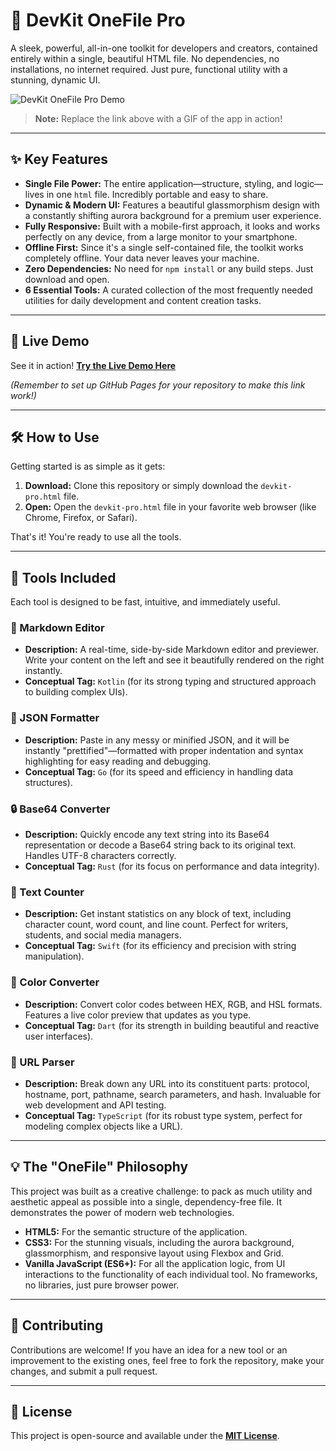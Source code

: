 # 🧰 DevKit OneFile Pro

A sleek, powerful, all-in-one toolkit for developers and creators, contained entirely within a single, beautiful HTML file. No dependencies, no installations, no internet required. Just pure, functional utility with a stunning, dynamic UI.

![DevKit OneFile Pro Demo](https://raw.githubusercontent.com/your-username/your-repo-name/main/demo.gif)
> **Note:** Replace the link above with a GIF of the app in action!

---

## ✨ Key Features

*   **Single File Power:** The entire application—structure, styling, and logic—lives in one `html` file. Incredibly portable and easy to share.
*   **Dynamic & Modern UI:** Features a beautiful glassmorphism design with a constantly shifting aurora background for a premium user experience.
*   **Fully Responsive:** Built with a mobile-first approach, it looks and works perfectly on any device, from a large monitor to your smartphone.
*   **Offline First:** Since it's a single self-contained file, the toolkit works completely offline. Your data never leaves your machine.
*   **Zero Dependencies:** No need for `npm install` or any build steps. Just download and open.
*   **6 Essential Tools:** A curated collection of the most frequently needed utilities for daily development and content creation tasks.

---

## 🚀 Live Demo

See it in action! **[Try the Live Demo Here](https://your-username.github.io/your-repo-name/devkit-pro.html)**

*(Remember to set up GitHub Pages for your repository to make this link work!)*

---

## 🛠️ How to Use

Getting started is as simple as it gets:

1.  **Download:** Clone this repository or simply download the `devkit-pro.html` file.
2.  **Open:** Open the `devkit-pro.html` file in your favorite web browser (like Chrome, Firefox, or Safari).

That's it! You're ready to use all the tools.

---

## 🧰 Tools Included

Each tool is designed to be fast, intuitive, and immediately useful.

### 📝 Markdown Editor
*   **Description:** A real-time, side-by-side Markdown editor and previewer. Write your content on the left and see it beautifully rendered on the right instantly.
*   **Conceptual Tag:** `Kotlin` (for its strong typing and structured approach to building complex UIs).

### 📄 JSON Formatter
*   **Description:** Paste in any messy or minified JSON, and it will be instantly "prettified"—formatted with proper indentation and syntax highlighting for easy reading and debugging.
*   **Conceptual Tag:** `Go` (for its speed and efficiency in handling data structures).

### 🔒 Base64 Converter
*   **Description:** Quickly encode any text string into its Base64 representation or decode a Base64 string back to its original text. Handles UTF-8 characters correctly.
*   **Conceptual Tag:** `Rust` (for its focus on performance and data integrity).

### 🔢 Text Counter
*   **Description:** Get instant statistics on any block of text, including character count, word count, and line count. Perfect for writers, students, and social media managers.
*   **Conceptual Tag:** `Swift` (for its efficiency and precision with string manipulation).

### 🎨 Color Converter
*   **Description:** Convert color codes between HEX, RGB, and HSL formats. Features a live color preview that updates as you type.
*   **Conceptual Tag:** `Dart` (for its strength in building beautiful and reactive user interfaces).

### 🔗 URL Parser
*   **Description:** Break down any URL into its constituent parts: protocol, hostname, port, pathname, search parameters, and hash. Invaluable for web development and API testing.
*   **Conceptual Tag:** `TypeScript` (for its robust type system, perfect for modeling complex objects like a URL).

---

## 💡 The "OneFile" Philosophy

This project was built as a creative challenge: to pack as much utility and aesthetic appeal as possible into a single, dependency-free file. It demonstrates the power of modern web technologies.

*   **HTML5:** For the semantic structure of the application.
*   **CSS3:** For the stunning visuals, including the aurora background, glassmorphism, and responsive layout using Flexbox and Grid.
*   **Vanilla JavaScript (ES6+):** For all the application logic, from UI interactions to the functionality of each individual tool. No frameworks, no libraries, just pure browser power.

---

## 🤝 Contributing

Contributions are welcome! If you have an idea for a new tool or an improvement to the existing ones, feel free to fork the repository, make your changes, and submit a pull request.

---

## 📄 License

This project is open-source and available under the **[MIT License](LICENSE)**.
